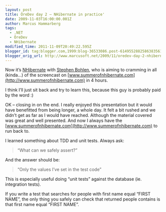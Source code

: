 ```yaml
---
layout: post
title: ÖreDev day 2 – NHibernate in practice'
date: 2009-11-03T16:00:00.001Z
author: Marcus Hammarberg
tags:
  - .NET
  - ÖreDev
  - NHibernate
modified_time: 2011-11-09T20:49:22.595Z
blogger_id: tag:blogger.com,1999:blog-36533086.post-6149552882586383561
blogger_orig_url: http://www.marcusoft.net/2009/11/oredev-day-2-nhibernate-in-practice.html
---
```



Now it’s <a href="https://www.hibernate.org/343.html"
target="_blank">NHibernate</a> with
<a href="http://unhandled-exceptions.com/blog/index.php/about/"
target="_blank">Stephen Bohlen</a>, who is aiming to cramming in all
(kinda…) of the screencast on
[www.summerofnhibernate.com](http://www.summerofnhibernate.com) in 4
hours.

I think I’ll just sit back and try to learn this, because this guy is
probably paid by the word :)

OK – closing in on the end. I really enjoyed this presentation but it
would have benefitted from being longer, a whole day. It felt a bit
rushed and we didn’t get as far as I would have reached. Although the
material covered was great and well presented. And now I always have the
[www.summerofnhibernate.com](http://www.summerofnhibernate.com) to run
back to.

I learned something about TDD and unit tests. Always ask:

> “What can we safely assert?”

And the answer should be:

> “Only the values I’ve set in the test code”

This is especially useful doing “unit tests” against the database (ie.
integration tests).

If you write a test that searches for people with first name equal
“FIRST NAME”, the only thing you safely can check that returned people
contains is that first name equal “FIRST NAME”.
